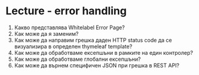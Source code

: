 # Lecture - error handling

1. Какво представлява Whitelabel Error Page?
2. Как може да я заменим?
3. Как може да направим грешка даден HTTP status code да се визуализира в определен thymeleaf template?
4. Как може да обработваме ексепшъни в рамките на един контролер?
5. Как може да обработваме глобални ексепшъни?
6. Как може да върнем специфичен JSON при грешка в REST API?